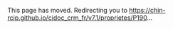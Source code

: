 <!DOCTYPE html>
<html>
<head>
    <meta charset="utf8">
    <meta http-equiv="refresh" content="0; url=https://chin-rcip.github.io/cidoc_crm_fr/v7.1/proprietes/P190">
    <link rel="canonical" href="https://chin-rcip.github.io/cidoc_crm_fr/v7.1/proprietes/P190">
    <title>This page has moved</title>
</head>
<body>
    <p>This page has moved. Redirecting you to <a href="https://chin-rcip.github.io/cidoc_crm_fr/v7.1/proprietes/P190">https://chin-rcip.github.io/cidoc_crm_fr/v7.1/proprietes/P190</a>&hellip;</p>
</body>
</html>				